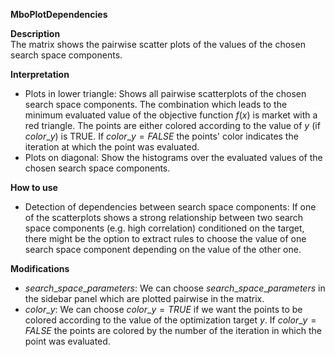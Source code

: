 **MboPlotDependencies**

**Description**    
 The matrix shows the pairwise scatter plots of the values of the chosen search space components.  
 

**Interpretation**   
  * Plots in lower triangle: Shows all pairwise scatterplots of the chosen search space components. The combination which leads to the minimum evaluated value of the objective function $f(x)$ is market with a red triangle. The points are either colored according to the value of $y$ (if $color\_y$) is TRUE. If $color\_y = FALSE$ the points' color indicates the iteration at which the point was evaluated.  
  * Plots on diagonal: Show the histograms over the evaluated values of the chosen search space components.  

**How to use**  
  * Detection of dependencies between search space components: If one of the scatterplots shows a strong relationship between two search space components (e.g. high correlation) conditioned on the target, there might be the option to extract rules to choose the value of one search space component depending on the value of the other one.  
    
**Modifications**
  * $search\_space\_parameters$: We can choose $search\_space\_parameters$ in the sidebar panel which are plotted pairwise in the matrix.  
  * $color\_y$: We can choose $color\_y=TRUE$ if we want the points to be colored according to the value of the optimization target $y$. If $color\_y=FALSE$ the points are colored by the number of the iteration in which the point was evaluated.


  


